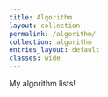 ```yaml
---
title: Algorithm
layout: collection
permalink: /algorithm/
collection: algorithm
entries_layout: default
classes: wide
---
```


My algorithm lists!
